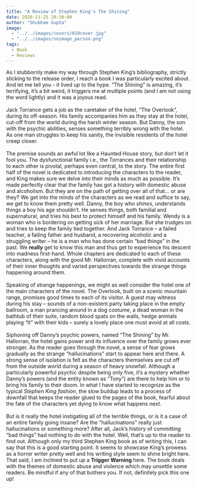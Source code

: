 ```yaml
---
title: "A Review of Stephen King's The Shining"
date: 2020-11-25 20:30:00
author: "Shubham Gupta"
image:
  - "../../images/covers/010cover.jpg"
  - "../../images/noimage_person.png"
tags:
  - Book
  - Reviews
---
```


As I stubbornly make my way through Stephen King’s bibliography, strictly sticking to the release order, I reach a book I was particularly excited about. And let me tell you - it lived up to the hype. “The Shining” is amazing, it’s terrifying, it’s a bit weird, it triggers me at multiple points (and I am not using the word lightly) and it was a joyous read.
<br><br>
Jack Torrance gets a job as the caretaker of the hotel, “The Overlook”, during its off-season. His family accompanies him as they stay at the hotel, cut-off from the world during the harsh winter season. But Danny, the son with the psychic abilities, senses something terribly wrong with the hotel. As one man struggles to keep his sanity, the invisible residents of the hotel creep closer.
<br><br>
The premise sounds an awful lot like a Haunted House story, but don’t let it fool you. The dysfunctional family i.e., the Torrances and their relationship to each other is pivotal, perhaps even central, to the story. The entire first half of the novel is dedicated to introducing the characters to the reader, and King makes sure we delve into their minds as much as possible. It’s made perfectly clear that the family has got a history with domestic abuse and alcoholism. But they are on the path of getting over all of that… or are they?
We get into the minds of the characters as we read and suffice to say, we get to know them pretty well. Danny, the boy who <em>shines</em>, understands things a boy his age shouldn’t. He senses things, both familial and supernatural, and tries his best to protect himself and his family. Wendy is a woman who is bordering on getting sick of her marriage. But she trudges on and tries to keep the family tied together. And Jack Torrance – a failed teacher, a failing father and husband, a recovering alcoholic and a struggling writer – he is a man who has done certain “bad things” in the past. We <strong>really</strong> get to know this man and thus get to experience his descent into madness first-hand. Whole chapters are dedicated to each of these characters, along with the good Mr. Hallorran, complete with vivid accounts of their inner thoughts and varied perspectives towards the strange things happening around them.
<br><br>
Speaking of strange happenings, we might as well consider the hotel one of the main characters of the novel. The Overlook, built on a scenic mountain range, promises good times to each of its visitor. A guest may witness during his stay – sounds of a non-existent party taking place in the empty ballroom, a man prancing around in a dog costume, a dead woman in the bathtub of their suite, random blood spats on the walls, hedge animals playing “It” with their kids – surely a lovely place one must avoid at all costs.
<br><br>
Siphoning off Danny’s psychic powers, named “The Shining” by Mr. Hallorran, the hotel gains power and its influence over the family grows ever stronger. As the reader goes through the novel, a sense of fear grows gradually as the strange “hallucinations” start to appear here and there. A strong sense of isolation is felt as the characters themselves are cut off from the outside world during a season of heavy snowfall. Although a particularly powerful psychic despite being only five, it’s a mystery whether Danny’s powers (and the entity known as “Tony”) are there to help him or to bring his family to their doom. In what I have started to recognize as the typical <em>Stephen King fashion</em>, the slow buildup leads to a process of downfall that keeps the reader glued to the pages of the book, fearful about the fate of the characters yet dying to know what happens next.
<br><br>
But is it really the hotel instigating all of the terrible things, or is it a case of an entire family going insane? Are the “hallucinations” really just hallucinations or something more? After all, Jack’s history of committing “bad things” had nothing to do with the hotel. Well, that’s up to the reader to find out.
Although only my third Stephen King book as of writing this, I can say that this is a good starting point. It seems to showcase King’s prowess as a horror writer pretty well and his writing style seem to shine bright here. That said, I am inclined to put up a <strong>Trigger Warning</strong> here. The book deals with the themes of domestic abuse and violence which may unsettle some readers. Be mindful if any of that bothers you. If not, definitely pick this one up!
<br><br>

